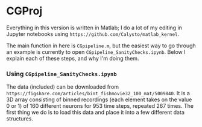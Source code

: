 # CGProj

Everything in this version is written in Matlab; I do a lot of my editing in Jupyter notebooks using `https://github.com/Calysto/matlab_kernel`.

The main function in here is `CGpipeline.m`, but the easiest way to go through an example is currently to open `CGpipeline_SanityChecks.ipynb`. Below I explain each of these steps, and why I'm doing them.


### Using `CGpipeline_SanityChecks.ipynb`

The data (included) can be downloaded from `https://figshare.com/articles/bint_fishmovie32_100_mat/5009840`. It is a 3D array consisting of binned recordings (each element takes on the value 0 or 1) of 160 different neurons for 953 time steps, repeated 267 times. The first thing we do is to load this data and place it into a few different data structures.
